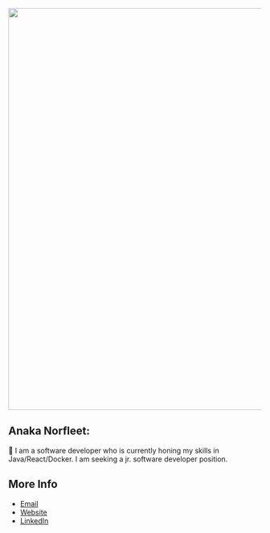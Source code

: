 [<img src="https://i.imgur.com/IdbnPoJ.png" 
align="center" width="800" height="auto">][2]

## Anaka Norfleet:

🌌
I am a software developer who is currently honing my skills in Java/React/Docker. I am seeking a jr. software developer position.

## More Info

- [Email][2]
- [Website][3]
- [LinkedIn][1]

[1]: https://linkedin.com/in/fleetster22
[2]: mailto:anakanorfleet@gmail.com
[3]: https://fleetster22.github.io/portfolio/.
